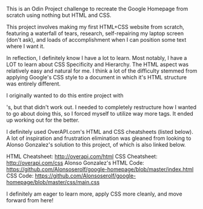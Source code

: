 This is an Odin Project challenge to recreate the Google Homepage from scratch using nothing but HTML and CSS.

This project involves making my first HTML+CSS website from scratch, featuring a waterfall of tears, research, self-repairing my laptop screen (don't ask), and loads of accomplishment when I can position some text where I want it.

In reflection, I definitely know I have a lot to learn. Most notably, I have a LOT to learn about CSS Specificity and Hierarchy. The HTML aspect was relatively easy and natural for me. I think a lot of the difficulty stemmed from applying Google's CSS style to a document in which it's HTML structure was entirely different.

I originally wanted to do this entire project with <div>'s, but that didn't work out. I needed to completely restructure how I wanted to go about doing this, so I forced myself to utilize way more tags. It ended up working out for the better.

I definitely used OverAPI.com's HTML and CSS cheatsheets (listed below). A lot of inspiration and frustration elimination was gleaned from looking to Alonso Gonzalez's solution to this project, of which is also linked below.

HTML Cheatsheet: http://overapi.com/html
CSS Cheatsheet: http://overapi.com/css
Alonso Gonzalez's
HTML Code: https://github.com/Alonsoserolf/google-homepage/blob/master/index.html
CSS Code: https://github.com/Alonsoserolf/google-homepage/blob/master/css/main.css

I definitely am eager to learn more, apply CSS more cleanly, and move forward from here!
